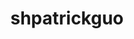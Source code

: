 ---
title: shpatrickguo
github: https://github.com/shpatrickguo
mode: dark
transition: 1s
score: 81.5
archetype:
- GIF
- Badges | Tags | Icons
---